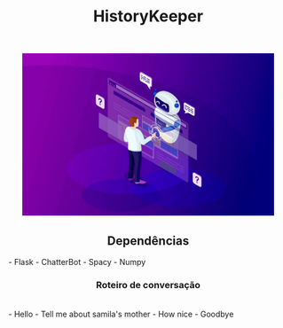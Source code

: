 <h1 align="center">HistoryKeeper</h1>
<br>
<p align="center"><img src="./assets/chatbot.png" width="90%" height="90%"/></p>

<h2 align="center">Dependências</h2>
	- Flask
	- ChatterBot
	- Spacy
	- Numpy

<h3 align="center">Roteiro de conversação</h3>
<br>
	- Hello
	- Tell me about samila's mother
	- How nice
	- Goodbye
